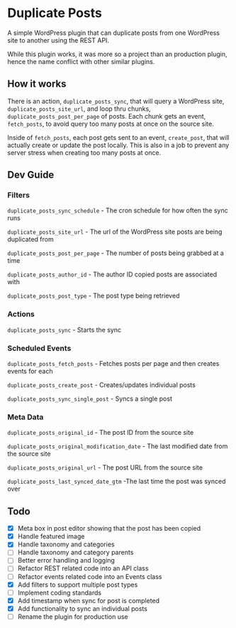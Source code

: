 # Duplicate Posts

A simple WordPress plugin that can duplicate posts from one WordPress site to another using the REST API.

While this plugin works, it was more so a project than an production plugin, hence the name conflict with other similar plugins.

## How it works

There is an action, `duplicate_posts_sync`, that will query a WordPress site, `duplicate_posts_site_url`, and loop thru chunks, `duplicate_posts_post_per_page` of posts. Each chunk gets an event, `fetch_posts`, to avoid query too many posts at once on the source site.

Inside of `fetch_posts`, each post gets sent to an event, `create_post`, that will actually create or update the post locally. This is also in a job to prevent any server stress when creating too many posts at once.

## Dev Guide

### Filters

`duplicate_posts_sync_schedule` - The cron schedule for how often the sync runs

`duplicate_posts_site_url` - The url of the WordPress site posts are being duplicated from

`duplicate_posts_post_per_page` - The number of posts being grabbed at a time

`duplicate_posts_author_id` - The author ID copied posts are associated with

`duplicate_posts_post_type` - The post type being retrieved

### Actions

`duplicate_posts_sync` - Starts the sync

### Scheduled Events

`duplicate_posts_fetch_posts` - Fetches posts per page and then creates events for each

`duplicate_posts_create_post` - Creates/updates individual posts

`duplicate_posts_sync_single_post` - Syncs a single post

### Meta Data

`duplicate_posts_original_id` - The post ID from the source site

`duplicate_posts_original_modification_date` - The last modified date from the source site

`duplicate_posts_original_url` - The post URL from the source site

`duplicate_posts_last_synced_date_gtm` -The last time the post was synced over

## Todo

- [x] Meta box in post editor showing that the post has been copied
- [x] Handle featured image
- [x] Handle taxonomy and categories
- [ ] Handle taxonomy and category parents
- [ ] Better error handling and logging
- [ ] Refactor REST related code into an API class
- [ ] Refactor events related code into an Events class
- [x] Add filters to support multiple post types
- [ ] Implement coding standards
- [x] Add timestamp when sync for post is completed
- [x] Add functionality to sync an individual posts
- [ ] Rename the plugin for production use
